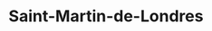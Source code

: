 ---
title: Saint-Martin-de-Londres
url: /saint-martin-de-londres/
latitude: 43.79
longitude: 3.733
---